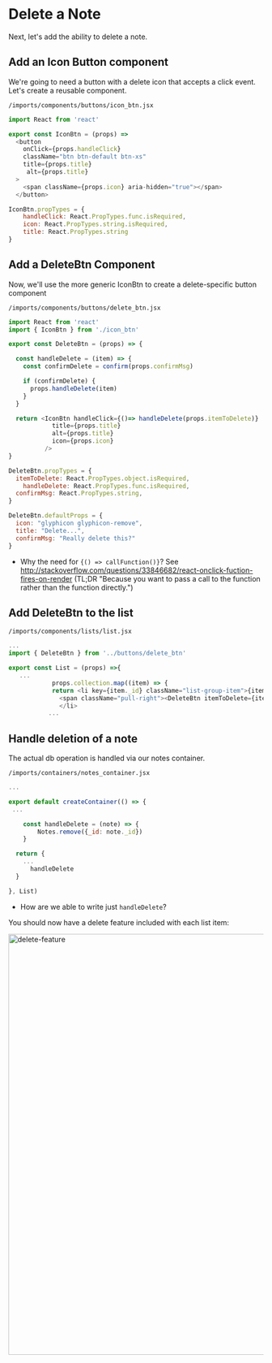 # Delete a Note

Next, let's add the ability to delete a note.

## Add an Icon Button component
We're going to need a button with a delete icon that accepts a click event. Let's create a reusable component.

``` /imports/components/buttons/icon_btn.jsx ```

```js
import React from 'react'

export const IconBtn = (props) =>
  <button
    onClick={props.handleClick}
    className="btn btn-default btn-xs"
    title={props.title}
     alt={props.title}
  >
    <span className={props.icon} aria-hidden="true"></span>
  </button>

IconBtn.propTypes = {
	handleClick: React.PropTypes.func.isRequired,
	icon: React.PropTypes.string.isRequired,
	title: React.PropTypes.string
}
```


 ## Add a DeleteBtn Component
 Now, we'll use the more generic IconBtn to create a delete-specific button component
 
 ``` /imports/components/buttons/delete_btn.jsx ```
 
```js
import React from 'react'
import { IconBtn } from './icon_btn'

export const DeleteBtn = (props) => {

  const handleDelete = (item) => {
    const confirmDelete = confirm(props.confirmMsg)

    if (confirmDelete) {
      props.handleDelete(item)
    }
  }

  return <IconBtn handleClick={()=> handleDelete(props.itemToDelete)}
            title={props.title}
            alt={props.title}
            icon={props.icon}
          />
}

DeleteBtn.propTypes = {
  itemToDelete: React.PropTypes.object.isRequired,
	handleDelete: React.PropTypes.func.isRequired,
  confirmMsg: React.PropTypes.string,
}

DeleteBtn.defaultProps = {
  icon: "glyphicon glyphicon-remove",
  title: "Delete...",
  confirmMsg: "Really delete this?"
}
```

- Why the need for ```{() => callFunction()}```? See http://stackoverflow.com/questions/33846682/react-onclick-fuction-fires-on-render (TL;DR "Because you want to pass a call to the function rather than the function directly.")
 
## Add DeleteBtn to the list

``` /imports/components/lists/list.jsx ```

```js
...
import { DeleteBtn } from '../buttons/delete_btn'

export const List = (props) =>{
   ...
	    	props.collection.map((item) => {
            return <li key={item._id} className="list-group-item">{item.content}
	 	      <span className="pull-right"><DeleteBtn itemToDelete={item} {...props} /></span>
	 	      </li>
           ...
```

## Handle deletion of a note

The actual db operation is handled via our notes container.

``` /imports/containers/notes_container.jsx ```

```js
...

export default createContainer(() => {
 ...

	const handleDelete = (note) => {
		Notes.remove({_id: note._id})
	}

  return {
    ...
	  handleDelete
  }

}, List)
```

- How are we able to write just ```handleDelete```?

You should now have a delete feature included with each list item:

<img width="829" alt="delete-feature" src="https://cloud.githubusercontent.com/assets/819213/15051636/a3a2997c-12c7-11e6-8c11-4f70f163d8b8.png">
